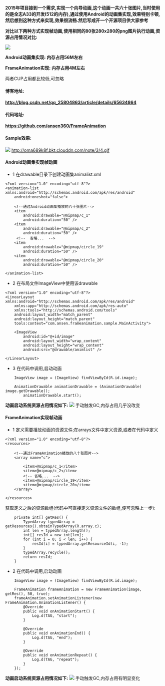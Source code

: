 **2015年项目接到一个需求,实现一个向导动画,这个动画一共六十张图片,当时使用的是全志A33的开发(512的内存),通过使用Android的动画集实现,效果特别卡顿,然后想到这种方式来实现,效果很流畅.然后写成开一个开源项目供大家参考**

**对比以下两种方式实现帧动画,使用相同的80张280x280的png图片执行动画,资源占用情况对比:**

![](http://oma689k8f.bkt.clouddn.com/note/3/3.png)

**Android动画集实现: 内存占用56M左右**

**FrameAnimation实现: 内存占用4M左右**

两者CUP占用都比较低,可忽略

#### 博客地址:
**http://blog.csdn.net/qq_25804863/article/details/65634864**

#### 代码地址:
**https://github.com/ansen360/FrameAnimation**

#### Sample效果:
![](http://oma689k8f.bkt.clouddn.com/note/3/4.gif)
http://oma689k8f.bkt.clouddn.com/note/3/4.gif
#### Android动画集实现帧动画
- 1 在drawable目录下创建动画集animalist.xml
```
<?xml version="1.0" encoding="utf-8"?>
<animation-list xmlns:android="http://schemas.android.com/apk/res/android"
    android:oneshot="false">

    <!--通过Android动画集播放的八十张图片-->
    <item
        android:drawable="@mipmap/c_1"
        android:duration="50" />
    <item
        android:drawable="@mipmap/c_2"
        android:duration="50" />
     <!--  省略...  -->
    <item
        android:drawable="@mipmap/circle_19"
        android:duration="50" />
    <item
        android:drawable="@mipmap/circle_20"
        android:duration="50" />

</animation-list>
```

- 2 在布局文件ImageView中使用该drawable
```
<?xml version="1.0" encoding="utf-8"?>
<LinearLayout xmlns:android="http://schemas.android.com/apk/res/android"
    xmlns:app="http://schemas.android.com/apk/res-auto"
    xmlns:tools="http://schemas.android.com/tools"
    android:layout_width="match_parent"
    android:layout_height="match_parent"
    tools:context="com.ansen.frameanimation.sample.MainActivity">

    <ImageView
        android:id="@+id/image"
        android:layout_width="wrap_content"
        android:layout_height="wrap_content"
        android:src="@drawable/animlist" />

</LinearLayout>

```
- 3 在代码中调用,启动动画
```
    ImageView image = (ImageView) findViewById(R.id.image);

    AnimationDrawable animationDrawable = (AnimationDrawable) image.getDrawable();
        animationDrawable.start();
```
**动画启动系统资源占用情况如下:**
![](http://oma689k8f.bkt.clouddn.com/note/3/1.png)
手动触发GC,内存占用几乎没改变



#### FrameAnimation实现帧动画
- 1 定义需要播放动画的资源文件;在arrays文件中定义资源,或者在代码中定义
```
<?xml version="1.0" encoding="utf-8"?>
<resources>

    <!--通过FrameAnimation播放的八十张图片-->
    <array name="c">

        <item>@mipmap/c_1</item>
        <item>@mipmap/c_2</item>
        <!-- 省略...  -->
        <item>@mipmap/circle_19</item>
        <item>@mipmap/circle_20</item>
    </array>

</resources>
```
获取定义之后的资源数组(代码中可直接定义资源文件的数组,便可忽略上一步):
```
    private int[] getRes() {
        TypedArray typedArray = getResources().obtainTypedArray(R.array.c);
        int len = typedArray.length();
        int[] resId = new int[len];
        for (int i = 0; i < len; i++) {
            resId[i] = typedArray.getResourceId(i, -1);
        }
        typedArray.recycle();
        return resId;
    }
```
- 2 在代码中调用,启动动画
```
    ImageView image = (ImageView) findViewById(R.id.image);

    FrameAnimation frameAnimation = new FrameAnimation(image, getRes(), 50, true);
    frameAnimation.setAnimationListener(new FrameAnimation.AnimationListener() {
        @Override
        public void onAnimationStart() {
            Log.d(TAG, "start");
        }

        @Override
        public void onAnimationEnd() {
            Log.d(TAG, "end");
        }

        @Override
        public void onAnimationRepeat() {
            Log.d(TAG, "repeat");
        }
    });
```

**动画启动系统资源占用情况如下:**
![](http://oma689k8f.bkt.clouddn.com/note/3/2.png)
手动触发GC,内存占用有明显变化

